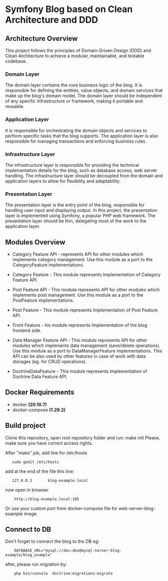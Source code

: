 # Symfony Blog based on Clean Architecture and DDD

## Architecture Overview

This project follows the principles of Domain-Driven Design (DDD) and Clean Architecture to achieve a modular, maintainable, and testable codebase.


### Domain Layer

The domain layer contains the core business logic of the blog. It is responsible for defining the entities, value objects, and domain services that make up the blog's domain model. The domain layer should be independent of any specific infrastructure or framework, making it portable and reusable.

### Application Layer

It is responsible for orchestrating the domain objects and services to perform specific tasks that the blog supports. The application layer is also responsible for managing transactions and enforcing business rules.

### Infrastructure Layer

The infrastructure layer is responsible for providing the technical implementation details for the blog, such as database access, web server handling. The infrastructure layer should be decoupled from the domain and application layers to allow for flexibility and adaptability.

### Presentation Layer

The presentation layer is the entry point of the blog, responsible for handling user input and displaying output. In this project, the presentation layer is implemented using Symfony, a popular PHP web framework. The presentation layer should be thin, delegating most of the work to the application layer.


## Modules Overview


-  Category Feature API - represents API for other modules which implements category management.
Use this module as a port to the CategoryFeature implementations.

- Category Feature - This module represents Implementation of Category Feature API.

- Post Feature API - This module represents API for other modules which implements post management. Use this module as a port to the PostFeature implementations.

- Post Feature - This module represents Implementation of Post Feature API.

- Front Feature - his module represents Implementation of the blog frontend side.

- Data Manager Feature API - This module represents API for other modules which implements data management (save/delete operations). Use this module as a port to DataManagerFeature implementations. This API can be also used by other features in case of work with data storages (eg. for CRUD operations).

- DoctrineDataFeature - This module represents Implementation of Doctrine Data Feature API.



## Docker Requirements
   - docker **(20.10.7)**
   - docker-compose **(1.29.2)**
       
## Build project

Clone this repository, open root repository folder and run:
          make init
Please, make sure you have correct access rights.

After "make" job, add line for /etc/hosts

```
   sudo gedit /etc/hosts
```

add at the end of the file this line:

```
   127.0.0.1       blog-example.local
```

now open in browser

```
	http://blog-example.local:105
```

Or use your custom port from docker-compose file for web-server-blog-example image.


## Connect to DB

Don't forget to connect the blog to the DB eg:

```
	DATABASE_URL="mysql://dev:dev@mysql-server-blog-example/blog_example"
```


after, please run migration by:


```
	php bin/console  doctrine:migrations:migrate                
```
